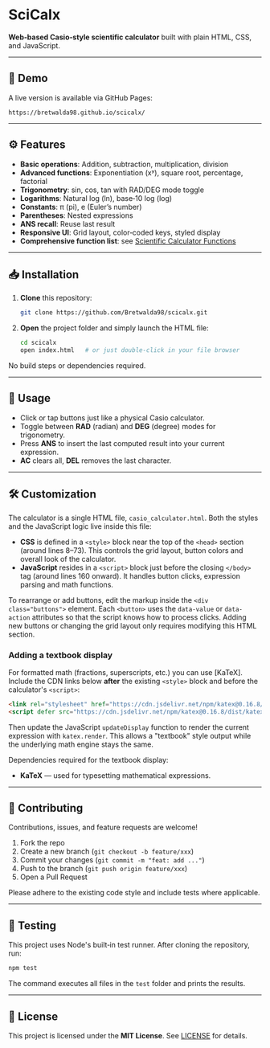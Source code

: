 # SciCalx

**Web‑based Casio‑style scientific calculator** built with plain HTML, CSS, and JavaScript.

---

## 🔗 Demo

A live version is available via GitHub Pages:

```
https://bretwalda98.github.io/scicalx/
```

---

## ⚙️ Features

* **Basic operations**: Addition, subtraction, multiplication, division
* **Advanced functions**: Exponentiation (xʸ), square root, percentage, factorial
* **Trigonometry**: sin, cos, tan with RAD/DEG mode toggle
* **Logarithms**: Natural log (ln), base‑10 log (log)
* **Constants**: π (pi), e (Euler’s number)
* **Parentheses**: Nested expressions
* **ANS recall**: Reuse last result
* **Responsive UI**: Grid layout, color‑coded keys, styled display
* **Comprehensive function list**: see [Scientific Calculator Functions](docs/Scientific_Calculator_Functions.md)

---

## 📥 Installation

1. **Clone** this repository:

   ```bash
   git clone https://github.com/Bretwalda98/scicalx.git
   ```
2. **Open** the project folder and simply launch the HTML file:

   ```bash
   cd scicalx
   open index.html   # or just double‑click in your file browser
   ```

No build steps or dependencies required.

---

## 🚀 Usage

* Click or tap buttons just like a physical Casio calculator.
* Toggle between **RAD** (radian) and **DEG** (degree) modes for trigonometry.
* Press **ANS** to insert the last computed result into your current expression.
* **AC** clears all, **DEL** removes the last character.

---

## 🛠 Customization

The calculator is a single HTML file, `casio_calculator.html`. Both the styles
and the JavaScript logic live inside this file:

* **CSS** is defined in a `<style>` block near the top of the `<head>` section
  (around lines 8–73). This controls the grid layout, button colors and overall
  look of the calculator.
* **JavaScript** resides in a `<script>` block just before the closing
  `</body>` tag (around lines 160 onward). It handles button clicks, expression
  parsing and math functions.

To rearrange or add buttons, edit the markup inside the `<div class="buttons">`
element. Each `<button>` uses the `data-value` or `data-action` attributes so
that the script knows how to process clicks. Adding new buttons or changing the
grid layout only requires modifying this HTML section.

### Adding a textbook display

For formatted math (fractions, superscripts, etc.) you can use [KaTeX]. Include
the CDN links below **after** the existing `<style>` block and before the
calculator's `<script>`:

```html
<link rel="stylesheet" href="https://cdn.jsdelivr.net/npm/katex@0.16.8/dist/katex.min.css">
<script defer src="https://cdn.jsdelivr.net/npm/katex@0.16.8/dist/katex.min.js"></script>
```

Then update the JavaScript `updateDisplay` function to render the current
expression with `katex.render`. This allows a "textbook" style output while the
underlying math engine stays the same.

Dependencies required for the textbook display:

* **KaTeX** — used for typesetting mathematical expressions.

---

## 🤝 Contributing

Contributions, issues, and feature requests are welcome!

1. Fork the repo
2. Create a new branch (`git checkout -b feature/xxx`)
3. Commit your changes (`git commit -m "feat: add ..."`)
4. Push to the branch (`git push origin feature/xxx`)
5. Open a Pull Request

Please adhere to the existing code style and include tests where applicable.

---

## 🧪 Testing

This project uses Node's built‑in test runner. After cloning the repository,
run:

```bash
npm test
```

The command executes all files in the `test` folder and prints the results.

---

## 📝 License

This project is licensed under the **MIT License**. See [LICENSE](LICENSE) for details.
